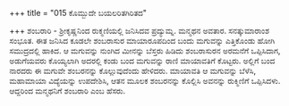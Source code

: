 +++
title = "015 ಕೊಮ್ಬುದೇ ಬಯಲರಿತಗಿರಿತದ"

+++
ಶಂಬರಾರಿ - ಶ್ರೀಕೃಷ್ಣನಿಂದ ರುಕ್ಮಣಿಯಲ್ಲಿ ಜನಿಸಿದವ ಪ್ರದ್ಯುಮ್ನ. ಮನ್ಮಥನ ಅವತಾರ. ಸನತ್ಕುಮಾರಾಂಶ ಸಂಭೂತ. ಈತ ಜನಿಸಿದ ಕೂಡಲೇ ಶಂಬರಾಸುರ ಮಾಯಾರೂಪದಿಂದ ಬಂದು ಮಗುವನ್ನು ಎತ್ತಿಕೊಂಡು ಹೋಗಿ ಸಮುದ್ರದಲ್ಲಿ ಹಾಕಿದ. ಆ ಮಗುವನ್ನು ನುಂಗಿದ ಮೀನನ್ನು ಬೆಸ್ತರು ಹಿಡಿದು ಶಂಬರಾಸುರನ ಅರಮನೆಗೆ ಒಪ್ಪಿಸಿದಾಗ, ಅಡುಗೆಯವರು ಕೊಯ್ಯಲಾಗಿ ಅದರಲ್ಲಿ ಕಂಡು ಬಂದ ಮಗುವನ್ನು ರಾಣಿ ಮಾಯಾವತಿಗೆ ಕೊಟ್ಟರು. ಅಲ್ಲಿಗೆ ಬಂದ ನಾರದರು ಈ ಮಗುವೇ ಶಂಬರನನ್ನು ಕೊಲ್ಲುವುದೆಂದು ಹೇಳಿದರು. ಮಾಯಾವತಿ ಆ ಮಗುವನ್ನು ಬೆಳೆಸಿ, ಮಹಾಮಾಯಾ ವಿದ್ಯೆಯನ್ನು ಉಪದೇಶಿಸಿ, ಆತನ ಮೂಲಕ ಶಂಬರನನ್ನು ಕೊಲ್ಲಿಸಿ ಅವನನ್ನು ರುಕ್ಮಿಣಿಗೆ ಒಪ್ಪಿಸಿದಳು. ಆದ್ದರಿಂದ ಮನ್ಮಥನಿಗೆ ಶಂಬರಾರಿ ಎಂಬ ಹೆಸರು.